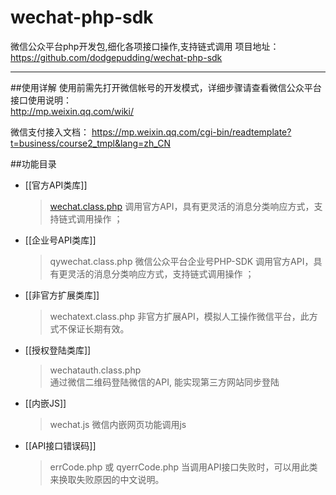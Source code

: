 wechat-php-sdk
==============

微信公众平台php开发包,细化各项接口操作,支持链式调用 
项目地址：https://github.com/dodgepudding/wechat-php-sdk

----

##使用详解
使用前需先打开微信帐号的开发模式，详细步骤请查看微信公众平台接口使用说明：  
http://mp.weixin.qq.com/wiki/

微信支付接入文档：
https://mp.weixin.qq.com/cgi-bin/readtemplate?t=business/course2_tmpl&lang=zh_CN


##功能目录

 - [[官方API类库]]
    > [wechat.class.php](../wechat.class.php)
    > 调用官方API，具有更灵活的消息分类响应方式，支持链式调用操作 ；

 - [[企业号API类库]]
    > qywechat.class.php 
    > 微信公众平台企业号PHP-SDK
    > 调用官方API，具有更灵活的消息分类响应方式，支持链式调用操作 ；

 - [[非官方扩展类库]]
    > wechatext.class.php 
    > 非官方扩展API，模拟人工操作微信平台，此方式不保证长期有效。  

 - [[授权登陆类库]]
    > wechatauth.class.php  
    > 通过微信二维码登陆微信的API, 能实现第三方网站同步登陆

 - [[内嵌JS]]
    > wechat.js
    > 微信内嵌网页功能调用js

 - [[API接口错误码]]
    > errCode.php 或 qyerrCode.php 
    > 当调用API接口失败时，可以用此类来换取失败原因的中文说明。



